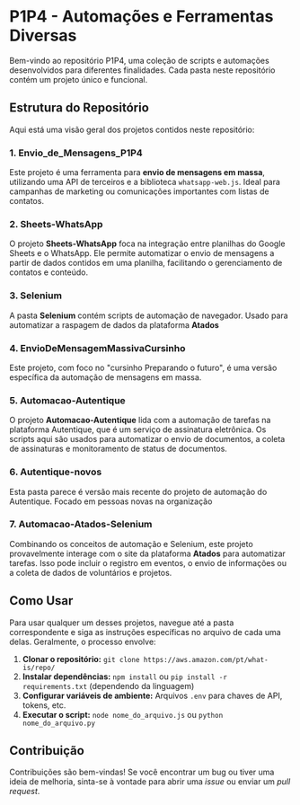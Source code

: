 # P1P4 - Automações e Ferramentas Diversas

Bem-vindo ao repositório P1P4, uma coleção de scripts e automações desenvolvidos para diferentes finalidades. Cada pasta neste repositório contém um projeto único e funcional.

## Estrutura do Repositório

Aqui está uma visão geral dos projetos contidos neste repositório:

### 1. Envio_de_Mensagens_P1P4

Este projeto é uma ferramenta para **envio de mensagens em massa**, utilizando uma API de terceiros e a biblioteca `whatsapp-web.js`. Ideal para campanhas de marketing ou comunicações importantes com listas de contatos.

### 2. Sheets-WhatsApp

O projeto **Sheets-WhatsApp** foca na integração entre planilhas do Google Sheets e o WhatsApp. Ele permite automatizar o envio de mensagens a partir de dados contidos em uma planilha, facilitando o gerenciamento de contatos e conteúdo.

### 3. Selenium

A pasta **Selenium** contém scripts de automação de navegador. Usado para automatizar a raspagem de dados da plataforma **Atados**

### 4. EnvioDeMensagemMassivaCursinho

Este projeto, com foco no "cursinho Preparando o futuro", é uma versão específica da automação de mensagens em massa.

### 5. Automacao-Autentique

O projeto **Automacao-Autentique** lida com a automação de tarefas na plataforma Autentique, que é um serviço de assinatura eletrônica. Os scripts aqui são usados para automatizar o envio de documentos, a coleta de assinaturas e monitoramento de status de documentos.

### 6. Autentique-novos

Esta pasta parece é versão mais recente do projeto de automação do Autentique. Focado em pessoas novas na organização

### 7. Automacao-Atados-Selenium

Combinando os conceitos de automação e Selenium, este projeto provavelmente interage com o site da plataforma **Atados** para automatizar tarefas. Isso pode incluir o registro em eventos, o envio de informações ou a coleta de dados de voluntários e projetos.

## Como Usar

Para usar qualquer um desses projetos, navegue até a pasta correspondente e siga as instruções específicas no arquivo de cada uma delas. Geralmente, o processo envolve:

1.  **Clonar o repositório:** `git clone https://aws.amazon.com/pt/what-is/repo/`
2.  **Instalar dependências:** `npm install` ou `pip install -r requirements.txt` (dependendo da linguagem)
3.  **Configurar variáveis de ambiente:** Arquivos `.env` para chaves de API, tokens, etc.
4.  **Executar o script:** `node nome_do_arquivo.js` ou `python nome_do_arquivo.py`

## Contribuição

Contribuições são bem-vindas! Se você encontrar um bug ou tiver uma ideia de melhoria, sinta-se à vontade para abrir uma _issue_ ou enviar um _pull request_.
